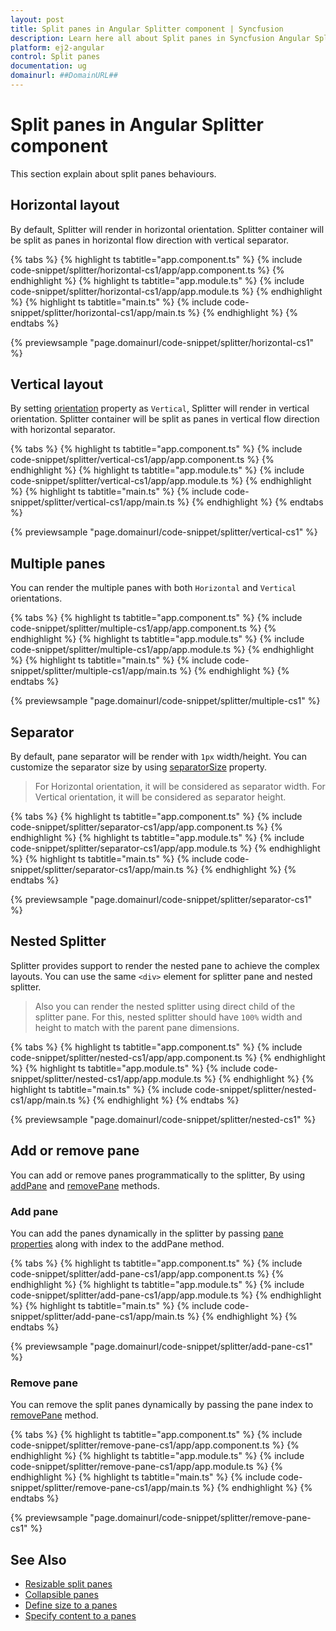 ```yaml
---
layout: post
title: Split panes in Angular Splitter component | Syncfusion
description: Learn here all about Split panes in Syncfusion Angular Splitter component of Syncfusion Essential JS 2 and more.
platform: ej2-angular
control: Split panes 
documentation: ug
domainurl: ##DomainURL##
---
```


# Split panes in Angular Splitter component

This section explain about split panes behaviours.

## Horizontal layout

By default, Splitter will render in horizontal orientation. Splitter container will be split as panes in horizontal flow direction with vertical separator.

{% tabs %}
{% highlight ts tabtitle="app.component.ts" %}
{% include code-snippet/splitter/horizontal-cs1/app/app.component.ts %}
{% endhighlight %}
{% highlight ts tabtitle="app.module.ts" %}
{% include code-snippet/splitter/horizontal-cs1/app/app.module.ts %}
{% endhighlight %}
{% highlight ts tabtitle="main.ts" %}
{% include code-snippet/splitter/horizontal-cs1/app/main.ts %}
{% endhighlight %}
{% endtabs %}
  
{% previewsample "page.domainurl/code-snippet/splitter/horizontal-cs1" %}

## Vertical layout

By setting [orientation](https://ej2.syncfusion.com/angular/documentation/api/splitter/#orientation) property as `Vertical`, Splitter will render in vertical orientation. Splitter container will be split as panes in vertical flow direction with horizontal separator.

{% tabs %}
{% highlight ts tabtitle="app.component.ts" %}
{% include code-snippet/splitter/vertical-cs1/app/app.component.ts %}
{% endhighlight %}
{% highlight ts tabtitle="app.module.ts" %}
{% include code-snippet/splitter/vertical-cs1/app/app.module.ts %}
{% endhighlight %}
{% highlight ts tabtitle="main.ts" %}
{% include code-snippet/splitter/vertical-cs1/app/main.ts %}
{% endhighlight %}
{% endtabs %}
  
{% previewsample "page.domainurl/code-snippet/splitter/vertical-cs1" %}

## Multiple panes

You can render the multiple panes with both `Horizontal` and `Vertical` orientations.

{% tabs %}
{% highlight ts tabtitle="app.component.ts" %}
{% include code-snippet/splitter/multiple-cs1/app/app.component.ts %}
{% endhighlight %}
{% highlight ts tabtitle="app.module.ts" %}
{% include code-snippet/splitter/multiple-cs1/app/app.module.ts %}
{% endhighlight %}
{% highlight ts tabtitle="main.ts" %}
{% include code-snippet/splitter/multiple-cs1/app/main.ts %}
{% endhighlight %}
{% endtabs %}
  
{% previewsample "page.domainurl/code-snippet/splitter/multiple-cs1" %}

## Separator

By default, pane separator will be render with `1px` width/height. You can customize the separator size by using [separatorSize](https://ej2.syncfusion.com/angular/documentation/api/splitter/#separatorsize) property.

> For Horizontal orientation, it will be considered as separator width.
> For Vertical orientation, it will be considered as separator height.

{% tabs %}
{% highlight ts tabtitle="app.component.ts" %}
{% include code-snippet/splitter/separator-cs1/app/app.component.ts %}
{% endhighlight %}
{% highlight ts tabtitle="app.module.ts" %}
{% include code-snippet/splitter/separator-cs1/app/app.module.ts %}
{% endhighlight %}
{% highlight ts tabtitle="main.ts" %}
{% include code-snippet/splitter/separator-cs1/app/main.ts %}
{% endhighlight %}
{% endtabs %}
  
{% previewsample "page.domainurl/code-snippet/splitter/separator-cs1" %}

## Nested Splitter

Splitter provides support to render the nested pane to achieve the complex layouts. You can use the same `<div>` element for splitter pane and nested splitter.

> Also you can render the nested splitter using direct child of the splitter pane. For this, nested splitter should have `100%` width and height to match with the parent pane dimensions.

{% tabs %}
{% highlight ts tabtitle="app.component.ts" %}
{% include code-snippet/splitter/nested-cs1/app/app.component.ts %}
{% endhighlight %}
{% highlight ts tabtitle="app.module.ts" %}
{% include code-snippet/splitter/nested-cs1/app/app.module.ts %}
{% endhighlight %}
{% highlight ts tabtitle="main.ts" %}
{% include code-snippet/splitter/nested-cs1/app/main.ts %}
{% endhighlight %}
{% endtabs %}
  
{% previewsample "page.domainurl/code-snippet/splitter/nested-cs1" %}

## Add or remove pane

You can add or remove panes programmatically to the splitter, By using
 [addPane](https://ej2.syncfusion.com/angular/documentation/api/splitter#addpane) and [removePane](https://ej2.syncfusion.com/angular/documentation/api/splitter#removepane) methods.

### Add pane

You can add the panes dynamically in the splitter by passing
[pane properties](https://ej2.syncfusion.com/documentation/api/splitter/panePropertiesModel/) along with index to the addPane method.

{% tabs %}
{% highlight ts tabtitle="app.component.ts" %}
{% include code-snippet/splitter/add-pane-cs1/app/app.component.ts %}
{% endhighlight %}
{% highlight ts tabtitle="app.module.ts" %}
{% include code-snippet/splitter/add-pane-cs1/app/app.module.ts %}
{% endhighlight %}
{% highlight ts tabtitle="main.ts" %}
{% include code-snippet/splitter/add-pane-cs1/app/main.ts %}
{% endhighlight %}
{% endtabs %}
  
{% previewsample "page.domainurl/code-snippet/splitter/add-pane-cs1" %}

### Remove pane

You can remove the split panes dynamically by passing the pane index to [removePane](https://ej2.syncfusion.com/angular/documentation/api/splitter#removepane) method.

{% tabs %}
{% highlight ts tabtitle="app.component.ts" %}
{% include code-snippet/splitter/remove-pane-cs1/app/app.component.ts %}
{% endhighlight %}
{% highlight ts tabtitle="app.module.ts" %}
{% include code-snippet/splitter/remove-pane-cs1/app/app.module.ts %}
{% endhighlight %}
{% highlight ts tabtitle="main.ts" %}
{% include code-snippet/splitter/remove-pane-cs1/app/main.ts %}
{% endhighlight %}
{% endtabs %}
  
{% previewsample "page.domainurl/code-snippet/splitter/remove-pane-cs1" %}

## See Also

* [Resizable split panes](./resize)
* [Collapsible panes](./expand-collapse)
* [Define size to a panes](./pane-sizing)
* [Specify content to a panes](./pane-content)
